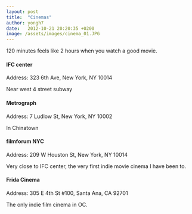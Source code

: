 ```yaml
---
layout: post
title:  "Cinemas"
author: yongh7
date:   2012-10-21 20:20:35 +0200
image: /assets/images/cinema_01.JPG
---
```


120 minutes feels like 2 hours when you watch a good movie.

#### IFC center
Address: 323 6th Ave, New York, NY 10014

Near west 4 street subway

#### Metrograph

Address: 7 Ludlow St, New York, NY 10002

In Chinatown 

#### filmforum NYC
Address: 209 W Houston St, New York, NY 10014

Very close to IFC center, the very first indie movie cinema I have been to. 

#### Frida Cinema
Address: 305 E 4th St #100, Santa Ana, CA 92701

The only indie film cinema in OC. 
